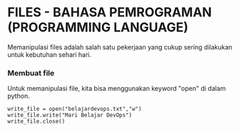 # FILES - BAHASA PEMROGRAMAN (PROGRAMMING LANGUAGE)
Memanipulasi files adalah salah satu pekerjaan yang cukup sering dilakukan untuk kebutuhan sehari hari.
### **Membuat file**
Untuk memanipulasi file, kita bisa menggunakan keyword "open" di dalam python.
```
write_file = open("belajardevops.txt","w")
write_file.write("Mari Belajar DevOps")
write_file.close()
```
